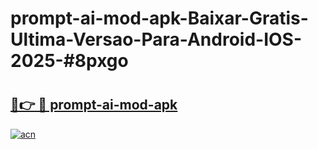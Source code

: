 # prompt-ai-mod-apk-Baixar-Gratis-Ultima-Versao-Para-Android-IOS-2025-#8pxgo

# <h2><a href="https://ainizakaria.my?title=prompt-ai-mod-apk&ref=24M">🔗👉 🔴 prompt-ai-mod-apk</a></h2>

[![acn](https://github.com/user-attachments/assets/0f9c940e-d8b0-45ae-aac7-cd30a18b3e1c)](https://ainizakaria.my?title=prompt-ai-mod-apk&ref=24M)


